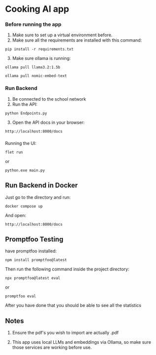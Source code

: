 # Cooking AI app

### Before running the app

1. Make sure to set up a virtual environment before.
2. Make sure all the requirements are installed with this command:

```
pip install -r requirements.txt
```
3. Make sure ollama is running:

```ollama pull llama3.2:1.5b```

```ollama pull nomic-embed-text```

### Run Backend

1. Be connected to the school network
2. Run the API:
```
python Endpoints.py
```
3. Open the API docs in your browser:
```
http://localhost:8000/docs
```
###
Running the UI:

```
flet run
```
or
```
python.exe main.py
```

## Run Backend in Docker

Just go to the directory and run:

```
docker compose up
```

And open:

```
http://localhost:8000/docs
```


## Promptfoo Testing
have promptfoo installed:
```
npm install promptfoo@latest
```

Then run the following command inside the project directory:
```
npx promptfoo@latest eval
```
or
```
promptfoo eval
```

After you have done that you should be able to see all the statistics

## Notes
1. Ensure the pdf's you wish to import are actually .pdf 

2. This app uses local LLMs and embeddings via Ollama, so make sure those services are working before use.
